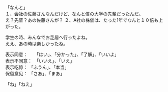 「なんと」  
１、会社の佐藤さんなんだけど、なんと僕の大学の先輩だったんだ。  
      え？先輩？あの佐藤さんが？
２、A社の株価は、たった1年でなんと１０倍も上がった。  

学生の時、みんなでお芝居へ行ったよね。  
ええ、あの時は楽しかったね。  

表示同意：　　「はい」、「分かった」、「了解」、「いいよ」  
表示不同意：　「いいえ」、「いえ」  
表示吃惊：       「ふうん」、「本当」  
保留意见：       「さあ」、「まあ」  
   
「ね」「ねえ」

